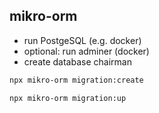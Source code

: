 ## mikro-orm

- run PostgeSQL (e.g. docker)
- optional: run adminer (docker)
- create database chairman

```bash
npx mikro-orm migration:create

npx mikro-orm migration:up

```
